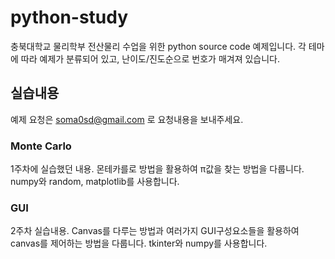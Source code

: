 # python-study
충북대학교 물리학부 전산물리 수업을 위한 python source code 예제입니다.
 각 테마에 따라 예제가 분류되어 있고, 난이도/진도순으로 번호가 매겨져 있습니다.

## 실습내용
예제 요청은 soma0sd@gmail.com 로 요청내용을 보내주세요.

### Monte Carlo
1주차에 실습했던 내용. 몬테카를로 방법을 활용하여 π값을 찾는 방법을 다룹니다. numpy와 random, matplotlib를 사용합니다.

### GUI
2주차 실습내용. Canvas를 다루는 방법과 여러가지 GUI구성요소들을 활용하여 canvas를 제어하는 방법을 다룹니다. tkinter와 numpy를 사용합니다.